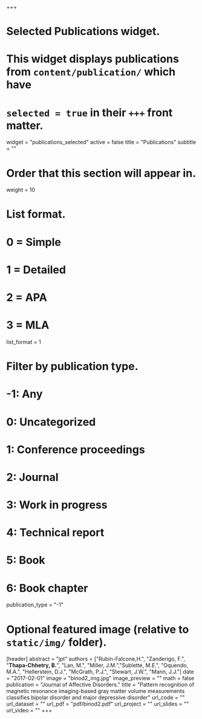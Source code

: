 +++
# Selected Publications widget.
# This widget displays publications from `content/publication/` which have
# `selected = true` in their `+++` front matter.
widget = "publications_selected"
active = false
title = "Publications"
subtitle = ""

# Order that this section will appear in.
weight = 10

# List format.
#   0 = Simple
#   1 = Detailed
#   2 = APA
#   3 = MLA
list_format = 1

# Filter by publication type.
# -1: Any
#  0: Uncategorized
#  1: Conference proceedings
#  2: Journal
#  3: Work in progress
#  4: Technical report
#  5: Book
#  6: Book chapter
publication_type = "-1"

# Optional featured image (relative to `static/img/` folder).
[header]
abstract = "jpt"
authors = ["Rubin-Falcone,H.", "Zanderigo, F.", "**Thapa-Chhetry, B.**", "Lan, M.", "Miller, J.M.","Sublette, M.E.", "Oquendo, M.A.", "Hellerstein, D.J.", "McGrath, P.J.", "Stewart, J.W.", "Mann, J.J."]
date = "2017-02-01"
image = "binod2_img.jpg"
image_preview = "" 
math = false
publication = "Journal of Affective Disorders."
title = "Pattern recognition of magnetic resonance imaging-based gray matter volume measurements classifies bipolar disorder and major depressive disorder"
url_code = ""
url_dataset = ""
url_pdf = "pdf/binod2.pdf"
url_project = ""
url_slides = ""
url_video = ""
+++

